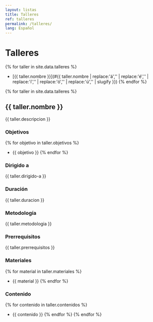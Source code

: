 ```yaml
---
layout: listas
title: Talleres
ref: talleres
permalink: /talleres/
lang: Español
---
```


# Talleres

{% for taller in site.data.talleres %}
  * [{{ taller.nombre }}](#{{ taller.nombre | replace:'á','' | replace:'é','' | replace:'í','' | replace:'ó','' | replace:'ú','' | slugify }})
{% endfor %}

{% for taller in site.data.talleres %}
## {{ taller.nombre }}
{{ taller.descripcion }}

### Objetivos
{% for objetivo in taller.objetivos %}
  * {{ objetivo }}
{% endfor %}

### Dirigido a
{{ taller.dirigido-a }}

### Duración
{{ taller.duracion }}

### Metodología
{{ taller.metodologia }}

### Prerrequisitos
{{ taller.prerrequisitos }}

### Materiales
{% for material in taller.materiales %}
  * {{ material }}
{% endfor %}

### Contenido
{% for contenido in taller.contenidos %}
  * {{ contenido }}
{% endfor %}
{% endfor %}
